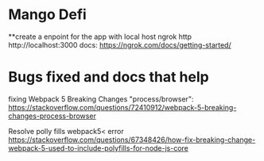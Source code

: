 # Mango Defi

**create a enpoint for the app with local host
    ngrok http http://localhost:3000
docs:     https://ngrok.com/docs/getting-started/

# Bugs fixed and docs that help
fixing Webpack 5 Breaking Changes "process/browser":
    https://stackoverflow.com/questions/72410912/webpack-5-breaking-changes-process-browser

Resolve polly fills webpack5< error
        https://stackoverflow.com/questions/67348426/how-fix-breaking-change-webpack-5-used-to-include-polyfills-for-node-js-core